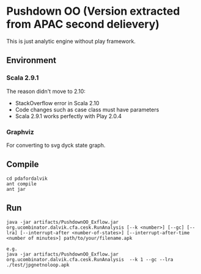 # Pushdown OO (Version extracted from APAC second delievery)

This is just analytic engine without play framework. 

## Environment

### Scala 2.9.1 

The reason didn't move to 2.10: 
* StackOverflow error in Scala 2.10
* Code changes such as case class must have parameters
* Scala 2.9.1 works perfectly with Play 2.0.4

### Graphviz 

For converting to svg dyck state graph.

## Compile

	cd pdafordalvik
	ant compile
	ant jar
	

## Run


	java -jar artifacts/PushdownOO_Exflow.jar org.ucombinator.dalvik.cfa.cesk.RunAnalysis [--k <number>] [--gc] [--lra] [--interrupt-after <number-of-states>] [--interrupt-after-time <number of minutes>] path/to/your/filename.apk
	
	e.g.
	java -jar artifacts/PushdownOO_Exflow.jar org.ucombinator.dalvik.cfa.cesk.RunAnalysis  --k 1 --gc --lra ./test/jpgnetnoloop.apk
	
